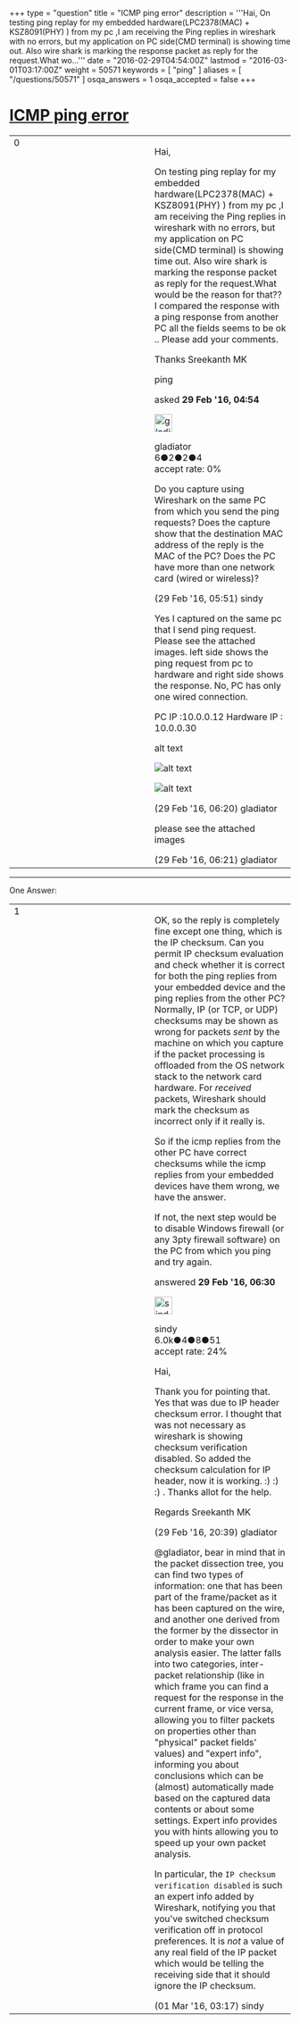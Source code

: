 +++
type = "question"
title = "ICMP ping error"
description = '''Hai, On testing ping replay for my embedded hardware(LPC2378(MAC) + KSZ8091(PHY) ) from my pc ,I am receiving the Ping replies in wireshark with no errors, but my application on PC side(CMD terminal) is showing time out. Also wire shark is marking the response packet as reply for the request.What wo...'''
date = "2016-02-29T04:54:00Z"
lastmod = "2016-03-01T03:17:00Z"
weight = 50571
keywords = [ "ping" ]
aliases = [ "/questions/50571" ]
osqa_answers = 1
osqa_accepted = false
+++

<div class="headNormal">

# [ICMP ping error](/questions/50571/icmp-ping-error)

</div>

<div id="main-body">

<div id="askform">

<table id="question-table" style="width:100%;"><colgroup><col style="width: 50%" /><col style="width: 50%" /></colgroup><tbody><tr class="odd"><td style="width: 30px; vertical-align: top"><div class="vote-buttons"><span id="post-50571-upvote" class="ajax-command post-vote up" rel="nofollow" title="I like this post (click again to cancel)"> </span><div id="post-50571-score" class="post-score" title="current number of votes">0</div><span id="post-50571-downvote" class="ajax-command post-vote down" rel="nofollow" title="I dont like this post (click again to cancel)"> </span> <span id="favorite-mark" class="ajax-command favorite-mark" rel="nofollow" title="mark/unmark this question as favorite (click again to cancel)"> </span><div id="favorite-count" class="favorite-count"></div></div></td><td><div id="item-right"><div class="question-body"><p>Hai,</p><p>On testing ping replay for my embedded hardware(LPC2378(MAC) + KSZ8091(PHY) ) from my pc ,I am receiving the Ping replies in wireshark with no errors, but my application on PC side(CMD terminal) is showing time out. Also wire shark is marking the response packet as reply for the request.What would be the reason for that?? I compared the response with a ping response from another PC all the fields seems to be ok .. Please add your comments.<br />
</p><p>Thanks Sreekanth MK</p></div><div id="question-tags" class="tags-container tags"><span class="post-tag tag-link-ping" rel="tag" title="see questions tagged &#39;ping&#39;">ping</span></div><div id="question-controls" class="post-controls"></div><div class="post-update-info-container"><div class="post-update-info post-update-info-user"><p>asked <strong>29 Feb '16, 04:54</strong></p><img src="https://secure.gravatar.com/avatar/56cb43cd1e133d5f5bdd455afcbf3478?s=32&amp;d=identicon&amp;r=g" class="gravatar" width="32" height="32" alt="gladiator&#39;s gravatar image" /><p><span>gladiator</span><br />
<span class="score" title="6 reputation points">6</span><span title="2 badges"><span class="badge1">●</span><span class="badgecount">2</span></span><span title="2 badges"><span class="silver">●</span><span class="badgecount">2</span></span><span title="4 badges"><span class="bronze">●</span><span class="badgecount">4</span></span><br />
<span class="accept_rate" title="Rate of the user&#39;s accepted answers">accept rate:</span> <span title="gladiator has no accepted answers">0%</span> </br></p></div></div><div id="comments-container-50571" class="comments-container"><span id="50572"></span><div id="comment-50572" class="comment"><div id="post-50572-score" class="comment-score"></div><div class="comment-text"><p>Do you capture using Wireshark on the same PC from which you send the ping requests? Does the capture show that the destination MAC address of the reply is the MAC of the PC? Does the PC have more than one network card (wired or wireless)?</p></div><div id="comment-50572-info" class="comment-info"><span class="comment-age">(29 Feb '16, 05:51)</span> <span class="comment-user userinfo">sindy</span></div></div><span id="50576"></span><div id="comment-50576" class="comment"><div id="post-50576-score" class="comment-score"></div><div class="comment-text"><p>Yes I captured on the same pc that I send ping request. Please see the attached images. left side shows the ping request from pc to hardware and right side shows the response. No, PC has only one wired connection.</p><p>PC IP :10.0.0.12 Hardware IP : 10.0.0.30</p><p>alt text</p><p><img src="https://osqa-ask.wireshark.org/upfiles/Packet_Image_(Section_1)_OvsZlO0.jpg" alt="alt text" /></p><p><img src="https://osqa-ask.wireshark.org/upfiles/Packet_Image_(Section_2)_Mg1NEgZ.jpg" alt="alt text" /></p></div><div id="comment-50576-info" class="comment-info"><span class="comment-age">(29 Feb '16, 06:20)</span> <span class="comment-user userinfo">gladiator</span></div></div><span id="50577"></span><div id="comment-50577" class="comment"><div id="post-50577-score" class="comment-score"></div><div class="comment-text"><p>please see the attached images</p></div><div id="comment-50577-info" class="comment-info"><span class="comment-age">(29 Feb '16, 06:21)</span> <span class="comment-user userinfo">gladiator</span></div></div></div><div id="comment-tools-50571" class="comment-tools"></div><div class="clear"></div><div id="comment-50571-form-container" class="comment-form-container"></div><div class="clear"></div></div></td></tr></tbody></table>

------------------------------------------------------------------------

<div class="tabBar">

<span id="sort-top"></span>

<div class="headQuestions">

One Answer:

</div>

</div>

<span id="50579"></span>

<div id="answer-container-50579" class="answer">

<table style="width:100%;"><colgroup><col style="width: 50%" /><col style="width: 50%" /></colgroup><tbody><tr class="odd"><td style="width: 30px; vertical-align: top"><div class="vote-buttons"><span id="post-50579-upvote" class="ajax-command post-vote up" rel="nofollow" title="I like this post (click again to cancel)"> </span><div id="post-50579-score" class="post-score" title="current number of votes">1</div><span id="post-50579-downvote" class="ajax-command post-vote down" rel="nofollow" title="I dont like this post (click again to cancel)"> </span></div></td><td><div class="item-right"><div class="answer-body"><p>OK, so the reply is completely fine except one thing, which is the IP checksum. Can you permit IP checksum evaluation and check whether it is correct for both the ping replies from your embedded device and the ping replies from the other PC? Normally, IP (or TCP, or UDP) checksums may be shown as wrong for packets <em>sent</em> by the machine on which you capture if the packet processing is offloaded from the OS network stack to the network card hardware. For <em>received</em> packets, Wireshark should mark the checksum as incorrect only if it really is.</p><p>So if the icmp replies from the other PC have correct checksums while the icmp replies from your embedded devices have them wrong, we have the answer.</p><p>If not, the next step would be to disable Windows firewall (or any 3pty firewall software) on the PC from which you ping and try again.</p></div><div class="answer-controls post-controls"></div><div class="post-update-info-container"><div class="post-update-info post-update-info-user"><p>answered <strong>29 Feb '16, 06:30</strong></p><img src="https://secure.gravatar.com/avatar/00fc6e2633725bd871ff636f0175eabc?s=32&amp;d=identicon&amp;r=g" class="gravatar" width="32" height="32" alt="sindy&#39;s gravatar image" /><p><span>sindy</span><br />
<span class="score" title="6049 reputation points"><span>6.0k</span></span><span title="4 badges"><span class="badge1">●</span><span class="badgecount">4</span></span><span title="8 badges"><span class="silver">●</span><span class="badgecount">8</span></span><span title="51 badges"><span class="bronze">●</span><span class="badgecount">51</span></span><br />
<span class="accept_rate" title="Rate of the user&#39;s accepted answers">accept rate:</span> <span title="sindy has 110 accepted answers">24%</span></p></img></div></div><div id="comments-container-50579" class="comments-container"><span id="50593"></span><div id="comment-50593" class="comment"><div id="post-50593-score" class="comment-score"></div><div class="comment-text"><p>Hai,</p><p>Thank you for pointing that. Yes that was due to IP header checksum error. I thought that was not necessary as wireshark is showing checksum verification disabled. So added the checksum calculation for IP header, now it is working. :) :) :) . Thanks allot for the help.</p><p>Regards Sreekanth MK</p></div><div id="comment-50593-info" class="comment-info"><span class="comment-age">(29 Feb '16, 20:39)</span> <span class="comment-user userinfo">gladiator</span></div></div><span id="50599"></span><div id="comment-50599" class="comment"><div id="post-50599-score" class="comment-score"></div><div class="comment-text"><p><span>@gladiator</span>, bear in mind that in the packet dissection tree, you can find two types of information: one that has been part of the frame/packet as it has been captured on the wire, and another one derived from the former by the dissector in order to make your own analysis easier. The latter falls into two categories, inter-packet relationship (like in which frame you can find a request for the response in the current frame, or vice versa, allowing you to filter packets on properties other than "physical" packet fields' values) and "expert info", informing you about conclusions which can be (almost) automatically made based on the captured data contents or about some settings. Expert info provides you with hints allowing you to speed up your own packet analysis.</p><p>In particular, the <code>IP checksum verification disabled</code> is such an expert info added by Wireshark, notifying you that you've switched checksum verification off in protocol preferences. It is <em>not</em> a value of any real field of the IP packet which would be telling the receiving side that it should ignore the IP checksum.</p></div><div id="comment-50599-info" class="comment-info"><span class="comment-age">(01 Mar '16, 03:17)</span> <span class="comment-user userinfo">sindy</span></div></div></div><div id="comment-tools-50579" class="comment-tools"></div><div class="clear"></div><div id="comment-50579-form-container" class="comment-form-container"></div><div class="clear"></div></div></td></tr></tbody></table>

</div>

<div class="paginator-container-left">

</div>

</div>

</div>

